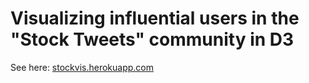 # Visualizing influential users in the "Stock Tweets" community in D3

See here: [stockvis.herokuapp.com](http//:stockvis.herokuapp.com)